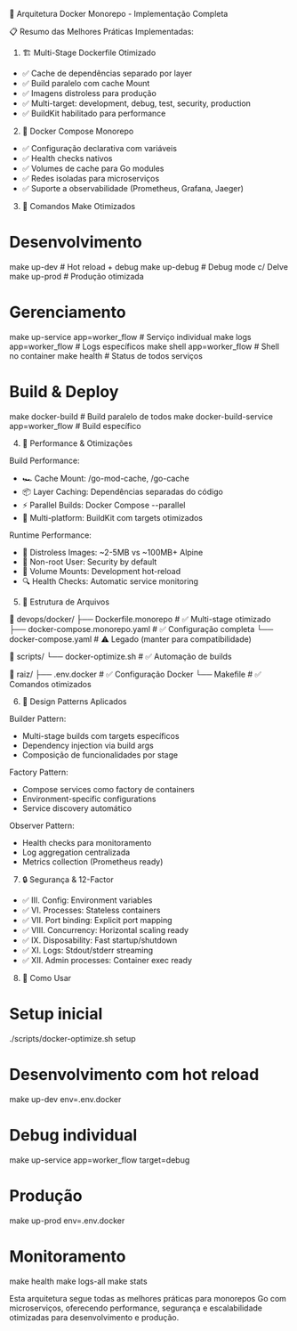 🐳 Arquitetura Docker Monorepo - Implementação Completa

  📋 Resumo das Melhores Práticas Implementadas:

  1. 🏗️ Multi-Stage Dockerfile Otimizado

  - ✅ Cache de dependências separado por layer
  - ✅ Build paralelo com cache Mount
  - ✅ Imagens distroless para produção
  - ✅ Multi-target: development, debug, test, security, production
  - ✅ BuildKit habilitado para performance

  2. 🐙 Docker Compose Monorepo

  - ✅ Configuração declarativa com variáveis
  - ✅ Health checks nativos
  - ✅ Volumes de cache para Go modules
  - ✅ Redes isoladas para microserviços
  - ✅ Suporte a observabilidade (Prometheus, Grafana, Jaeger)

  3. 🔧 Comandos Make Otimizados

  # Desenvolvimento
  make up-dev                    # Hot reload + debug
  make up-debug                  # Debug mode c/ Delve
  make up-prod                   # Produção otimizada

  # Gerenciamento
  make up-service app=worker_flow    # Serviço individual
  make logs app=worker_flow          # Logs específicos
  make shell app=worker_flow         # Shell no container
  make health                        # Status de todos serviços

  # Build & Deploy
  make docker-build                  # Build paralelo de todos
  make docker-build-service app=worker_flow  # Build específico

  4. 🚀 Performance & Otimizações

  Build Performance:

  - 🏎️ Cache Mount: /go-mod-cache, /go-cache
  - 📦 Layer Caching: Dependências separadas do código
  - ⚡ Parallel Builds: Docker Compose --parallel
  - 🎯 Multi-platform: BuildKit com targets otimizados

  Runtime Performance:

  - 🐧 Distroless Images: ~2-5MB vs ~100MB+ Alpine
  - 👤 Non-root User: Security by default
  - 💾 Volume Mounts: Development hot-reload
  - 🔍 Health Checks: Automatic service monitoring

  5. 📁 Estrutura de Arquivos

  📁 devops/docker/
  ├── Dockerfile.monorepo          # ✅ Multi-stage otimizado
  ├── docker-compose.monorepo.yaml # ✅ Configuração completa
  └── docker-compose.yaml          # ⚠️  Legado (manter para compatibilidade)

  📁 scripts/
  └── docker-optimize.sh           # ✅ Automação de builds

  📁 raiz/
  ├── .env.docker                  # ✅ Configuração Docker
  └── Makefile                     # ✅ Comandos otimizados

  6. 🎯 Design Patterns Aplicados

  Builder Pattern:

  - Multi-stage builds com targets específicos
  - Dependency injection via build args
  - Composição de funcionalidades por stage

  Factory Pattern:

  - Compose services como factory de containers
  - Environment-specific configurations
  - Service discovery automático

  Observer Pattern:

  - Health checks para monitoramento
  - Log aggregation centralizada
  - Metrics collection (Prometheus ready)

  7. 🔒 Segurança & 12-Factor

  - ✅ III. Config: Environment variables
  - ✅ VI. Processes: Stateless containers
  - ✅ VII. Port binding: Explicit port mapping
  - ✅ VIII. Concurrency: Horizontal scaling ready
  - ✅ IX. Disposability: Fast startup/shutdown
  - ✅ XI. Logs: Stdout/stderr streaming
  - ✅ XII. Admin processes: Container exec ready

  8. 🚀 Como Usar

  # Setup inicial
  ./scripts/docker-optimize.sh setup

  # Desenvolvimento com hot reload
  make up-dev env=.env.docker

  # Debug individual
  make up-service app=worker_flow target=debug

  # Produção
  make up-prod env=.env.docker

  # Monitoramento
  make health
  make logs-all
  make stats

  Esta arquitetura segue todas as melhores práticas para monorepos Go com microserviços, oferecendo performance, segurança e escalabilidade
  otimizadas para desenvolvimento e produção.

